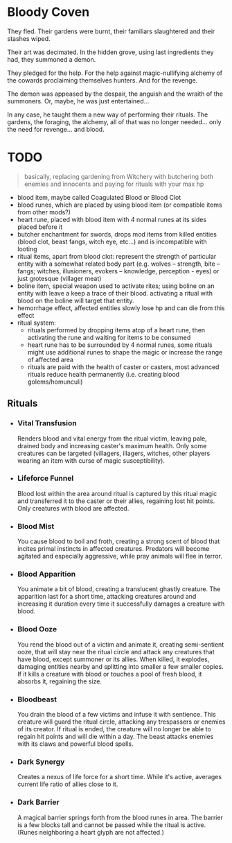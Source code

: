 # Bloody Coven

They fled. Their gardens were burnt, their familiars slaughtered and their stashes wiped.

Their art was decimated. In the hidden grove, using last ingredients they had, they summoned a demon.

They pledged for the help. For the help against magic-nullifying alchemy of the cowards proclaiming themselves hunters. And for the revenge.

The demon was appeased by the despair, the anguish and the wraith of the summoners. Or, maybe, he was just entertained...

In any case, he taught them a new way of performing their rituals. The gardens, the foraging, the alchemy, all of that was no longer needed... only the need for revenge... and blood.

# TODO

> basically, replacing gardening from Witchery with butchering both enemies and innocents and paying for rituals with your max hp

- blood item, maybe called Coagulated Blood or Blood Clot
- blood runes, which are placed by using blood item (or compatible items from other mods?)
- heart rune, placed with blood item with 4 normal runes at its sides placed before it
- butcher enchantment for swords, drops mod items from killed entities (blood clot, beast fangs, witch eye, etc...) and is incompatible with looting
- ritual items, apart from blood clot: represent the strength of particular entity with a somewhat related body part (e.g. wolves – strength, bite – fangs; witches, illusioners, evokers – knowledge, perception - eyes) or just grotesque (villager meat)
- boline item, special weapon used to activate rites; using boline on an entity with leave a keep a trace of their blood. activating a ritual with blood on the boline will target that entity.
- hemorrhage effect, affected entities slowly lose hp and can die from this effect
- ritual system:
    * rituals performed by dropping items atop of a heart rune, then activating the rune and waiting for items to be consumed
    * heart rune has to be surrounded by 4 normal runes, some rituals might use additional runes to shape the magic or increase the range of affected area
    * rituals are paid with the health of caster or casters, most advanced rituals reduce health permanently (i.e. creating blood golems/homunculi)

## Rituals

- ### Vital Transfusion

  Renders blood and vital energy from the ritual victim, leaving pale, drained body and increasing caster's maximum health. Only some creatures can be targeted (villagers, illagers, witches, other players wearing an item with curse of magic susceptibility).

- ### Lifeforce Funnel
  
  Blood lost within the area around ritual is captured by this ritual magic and transferred it to the caster or their allies, regaining lost hit points. Only creatures with blood are affected.

- ### Blood Mist

  You cause blood to boil and froth, creating a strong scent of blood that incites primal instincts in affected creatures. Predators will become agitated and especially aggressive, while pray animals will flee in terror.

- ### Blood Apparition

  You animate a bit of blood, creating a translucent ghastly creature. The apparition last for a short time, attacking creatures around and increasing it duration every time it successfully damages a creature with blood.

- ### Blood Ooze

  You rend the blood out of a victim and animate it, creating semi-sentient ooze, that will stay near the ritual circle and attack any creatures that have blood, except summoner or its allies. When killed, it explodes, damaging entities nearby and splitting into smaller a few smaller copies. If it kills a creature with blood or touches a pool of fresh blood, it absorbs it, regaining the size.

- ### Bloodbeast

  You drain the blood of a few victims and infuse it with sentience. This creature will guard the ritual circle, attacking any trespassers or enemies of its creator. If ritual is ended, the creature will no longer be able to regain hit points and will die within a day. The beast attacks enemies with its claws and powerful blood spells.

- ### Dark Synergy
  
  Creates a nexus of life force for a short time. While it's active, averages current life ratio of allies close to it.

- ### Dark Barrier

  A magical barrier springs forth from the blood runes in area. The barrier is a few blocks tall and cannot be passed while the ritual is active. (Runes neighboring a heart glyph are not affected.)